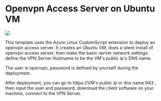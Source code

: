 # Openvpn Access Server on Ubuntu VM

<a href="https://portal.azure.com/#create/Microsoft.Template/uri/https%3A%2F%2Fraw.githubusercontent.com%2F251744647%2Fazure-quickstart-templates%2Fmaster%2Fopenvpn-access-server-ubuntu%2Fazuredeploy.json" target="_blank"><img src="http://azuredeploy.net/deploybutton.png"/></a>

This template uses the Azure Linux CustomScript extension to deploy an openvpn access server. It creates an Ubuntu VM, does a silent install of openvpn access server, then make the basic server network settings: define the VPN Server Hostname to be the VM's public ip's DNS name.

The user is openvpn, password is defined by yourself during the deployment.

After deployment, you can go to https://VM's public ip or dns name:943 , then input the user and password, download the client software on your machine, connect to the VPN Server.